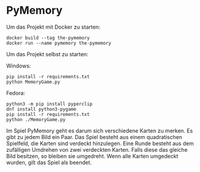 # PyMemory

Um das Projekt mit Docker zu starten:

```
docker build --tag the-pymemory
docker run --name pymemory the-pymemory
```

Um das Projekt selbst zu starten:

Windows:
```
pip install -r requirements.txt
python MemoryGame.py

```
Fedora:
```
python3 -m pip install pyperclip
dnf install python3-pygame
pip install -r requirements.txt
python ./MemoryGame.py
```

Im Spiel PyMemory geht es darum sich verschiedene Karten zu merken.
Es gibt zu jedem Bild ein Paar. 
Das Spiel besteht aus einem quadratischen Spielfeld, die Karten sind verdeckt hinzulegen.
Eine Runde besteht aus dem zufälligen Umdrehen von zwei verdeckten Karten. 
Falls diese das gleiche Bild besitzen, so bleiben sie umgedreht.
Wenn alle Karten umgedeckt wurden, gilt das Spiel als beendet.
